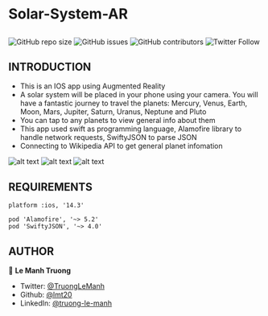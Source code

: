 # Solar-System-AR
## 
<!--- These are examples. See https://shields.io for others or to customize this set of shields. You might want to include dependencies, project status and licence info here --->
![GitHub repo size](https://img.shields.io/github/repo-size/lmt20/Solar-System-AR)
![GitHub issues](https://img.shields.io/github/issues/lmt20/Solar-System-AR)
![GitHub contributors](https://img.shields.io/github/contributors/lmt20/Solar-System-AR)
![Twitter Follow](https://img.shields.io/twitter/follow/TruongLeManh?style=social)

INTRODUCTION
------------
- This is an IOS app using Augmented Reality
- A solar system will be placed in your phone using your camera. You will have a fantastic journey to travel the planets: Mercury, Venus, Earth, Moon, Mars, Jupiter, Saturn, Uranus, Neptune and Pluto
- You can tap to any planets to view general info about them 
- This app used swift as programming language, Alamofire library to handle network requests, SwiftyJSON to parse JSON
- Connecting to Wikipedia API to get general planet infomation

![alt text](https://github.com/lmt20/Images/blob/main/Solar%20System%20AR/IMG_6884.PNG)
![alt text](https://github.com/lmt20/Images/blob/main/Solar%20System%20AR/IMG_6885.PNG)
![alt text](https://github.com/lmt20/Images/blob/main/Solar%20System%20AR/IMG_6886.PNG)

REQUIREMENTS
------------
    platform :ios, '14.3'
    
    pod 'Alamofire', '~> 5.2'
    pod 'SwiftyJSON', '~> 4.0'

AUTHOR
-----------
👤 **Le Manh Truong**
* Twitter: [@TruongLeManh](https://twitter.com/TruongLeManh)
* Github: [@lmt20](https://github.com/lmt20)
* LinkedIn: [@truong-le-manh](https://www.linkedin.com/in/truong-le-manh/)

